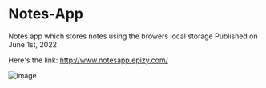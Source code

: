 # Notes-App
Notes app which stores notes using the browers local storage
Published on June 1st, 2022

Here's the link: http://www.notesapp.epizy.com/

![image](https://user-images.githubusercontent.com/69569224/177042090-500c973f-06ad-40fd-9c05-13dc6233f29b.png)
